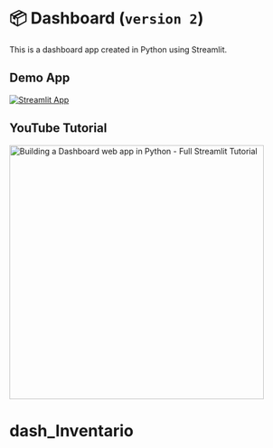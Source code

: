 # 📦 Dashboard (`version 2`)

This is a dashboard app created in Python using Streamlit.

## Demo App

[![Streamlit App](https://static.streamlit.io/badges/streamlit_badge_black_white.svg)](https://dash-board.streamlitapp.com/)

## YouTube Tutorial

<a href="https://youtu.be/o6wQ8zAkLxc"><img src="https://img.youtube.com/vi/o6wQ8zAkLxc/maxresdefault.jpg" alt="Building a Dashboard web app in Python - Full Streamlit Tutorial" title="Building a Dashboard web app in Python - Full Streamlit Tutorial" width="450"/></a>
# dash_Inventario
